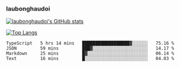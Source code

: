 ### laubonghaudoi

[![laubonghaudoi's GitHub stats](https://github-readme-stats.vercel.app/api?username=laubonghaudoi&count_private=true&show_icons=true)](https://github.com/laubonghaudoi/github-readme-stats)

[![Top Langs](https://github-readme-stats.vercel.app/api/top-langs/?username=laubonghaudoi&layout=compact)](https://github.com/laubonghaudoi/github-readme-stats)

<!--START_SECTION:waka-->
```text
TypeScript   5 hrs 14 mins   ██████████████████▓░░░░░░   75.16 % 
JSON         59 mins         ███▓░░░░░░░░░░░░░░░░░░░░░   14.17 % 
Markdown     25 mins         █▓░░░░░░░░░░░░░░░░░░░░░░░   06.14 % 
Text         16 mins         █░░░░░░░░░░░░░░░░░░░░░░░░   04.03 % 
```
<!--END_SECTION:waka-->
